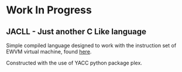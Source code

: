 # Work In Progress

## JACLL - Just another C Like language

Simple compiled language designed to work with the instruction set of EWVM virtual machine, found [here](https://ewvm.epl.di.uminho.pt/).

Constructed with the use of YACC python package plex.
